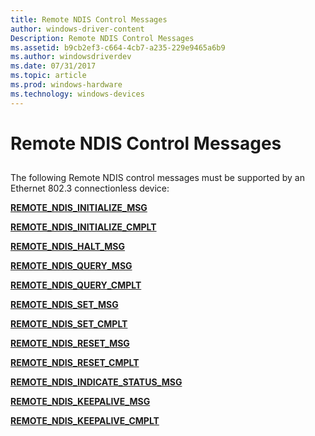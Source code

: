 ```yaml
---
title: Remote NDIS Control Messages
author: windows-driver-content
Description: Remote NDIS Control Messages
ms.assetid: b9cb2ef3-c664-4cb7-a235-229e9465a6b9
ms.author: windowsdriverdev
ms.date: 07/31/2017
ms.topic: article
ms.prod: windows-hardware
ms.technology: windows-devices
---
```


# Remote NDIS Control Messages


## <a href="" id="ddk-remote-ndis-control-messages-nr"></a>


The following Remote NDIS control messages must be supported by an Ethernet 802.3 connectionless device:

[**REMOTE\_NDIS\_INITIALIZE\_MSG**](remote-ndis-initialize-msg.md)

[**REMOTE\_NDIS\_INITIALIZE\_CMPLT**](remote-ndis-initialize-cmplt.md)

[**REMOTE\_NDIS\_HALT\_MSG**](remote-ndis-halt-msg.md)

[**REMOTE\_NDIS\_QUERY\_MSG**](remote-ndis-query-msg.md)

[**REMOTE\_NDIS\_QUERY\_CMPLT**](remote-ndis-query-cmplt.md)

[**REMOTE\_NDIS\_SET\_MSG**](remote-ndis-set-msg.md)

[**REMOTE\_NDIS\_SET\_CMPLT**](remote-ndis-set-cmplt.md)

[**REMOTE\_NDIS\_RESET\_MSG**](remote-ndis-reset-msg.md)

[**REMOTE\_NDIS\_RESET\_CMPLT**](remote-ndis-reset-cmplt.md)

[**REMOTE\_NDIS\_INDICATE\_STATUS\_MSG**](remote-ndis-indicate-status-msg.md)

[**REMOTE\_NDIS\_KEEPALIVE\_MSG**](remote-ndis-keepalive-msg.md)

[**REMOTE\_NDIS\_KEEPALIVE\_CMPLT**](remote-ndis-keepalive-cmplt.md)

 

 




